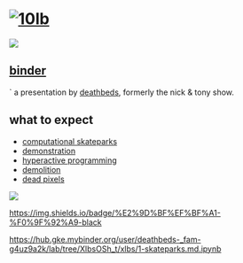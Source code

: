 # [![10lb]][binder]

![](./xlbs/img/Demolition.jpg)

## [binder]
`
a presentation by [deathbeds], formerly the nick & tony show.

## what to expect

- [computational skateparks](./xlbs/1-skateparks.md.ipynb)
- [demonstration](./xlbs/2-demonstration.md.ipynb)
- [hyperactive programming](./xlbs/3-hyperactive-programming.md.ipynb)
- [demolition](./xlbs/4-demolition.md.ipynb)
- [dead pixels](./xlbs/5-dead-pixels.md.ipynb)


![](./xlbs/img/Demolition_BSide.jpg)

[deathbeds]: https://github.com/deathbeds
[10lb]: https://img.shields.io/badge/%E2%9D%BF%EF%BF%A1-%F0%9F%92%A9-black
[binder]: https://gke.mybinder.org/v2/gh/deathbeds/_fam/07-25-2020?urlpath=git-pull%3Frepo%3Dhttps%253A%252F%252Fgithub.com%252Fdeathbeds%252FXlbsOSh_t%26urlpath%3Dlab%252Ftree%252FXlbsOSh_t%252Fxlbs%252F1-skateparks.md.ipynb%253Fjvc%253Dseven-eleven%26branch%3Dmaster
https://img.shields.io/badge/%E2%9D%BF%EF%BF%A1-%F0%9F%92%A9-black

https://hub.gke.mybinder.org/user/deathbeds-_fam-g4uz9a2k/lab/tree/XlbsOSh_t/xlbs/1-skateparks.md.ipynb